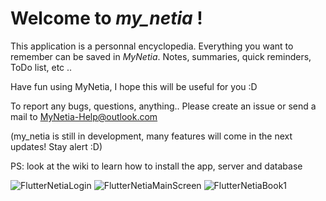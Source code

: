 # Welcome to *my_netia* !

This application is a personnal encyclopedia. Everything you want to remember can be saved in *MyNetia*. Notes, summaries, quick reminders, ToDo list, etc ..

Have fun using MyNetia, I hope this will be useful for you :D

To report any bugs, questions, anything.. Please create an issue or send a mail to MyNetia-Help@outlook.com

(my_netia is still in development, many features will come in the next updates! Stay alert :D)

PS: look at the wiki to learn how to install the app, server and database

![FlutterNetiaLogin](https://user-images.githubusercontent.com/33542661/137604640-9031d76b-fee4-46f4-9579-8be913372010.png)
![FlutterNetiaMainScreen](https://user-images.githubusercontent.com/33542661/137604642-880c47bc-1880-4595-8a00-02ca51a025c2.png)
![FlutterNetiaBook1](https://user-images.githubusercontent.com/33542661/137604696-f92dd0a2-cd7d-40ec-90d0-93601c1b654b.png)
